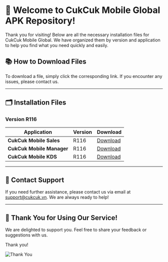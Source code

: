 # 🎉 **Welcome to CukCuk Mobile Global APK Repository!**

Thank you for visiting! Below are all the necessary installation files for CukCuk Mobile Global. We have organized them by version and application to help you find what you need quickly and easily.

## 📚 **How to Download Files**
To download a file, simply click the corresponding link. If you encounter any issues, please contact us.

---

## 🗂️ **Installation Files**

### Version R116

| Application | Version | Download |
|---|---|---|
| **CukCuk Mobile Sales** | R116 | [Download](https://github.com/CukCuk-US/CUKCUK-COM/releases/download/R116/Sales_R116.apk) |
| **CukCuk Mobile Manager** | R116 | [Download](https://github.com/CukCuk-US/CUKCUK-COM/releases/download/R116/Manager_R116.apk) |
| **CukCuk Mobile KDS** | R116 | [Download](https://github.com/CukCuk-US/CUKCUK-COM/releases/download/R116/KDS_R116.apk) |

---

## 📧 **Contact Support**

If you need further assistance, please contact us via email at [support@cukcuk.vn](mailto:support@cukcuk.vn). We are always ready to help!

---

## 🚀 **Thank You for Using Our Service!**

We are delighted to support you. Feel free to share your feedback or suggestions with us.

Thank you!

![Thank You](https://yourdomain.com/images/thank_you.png)
